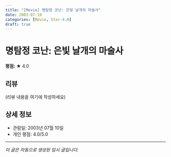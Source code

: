 ```yaml
---
title: "[Movie] 명탐정 코난: 은빛 날개의 마술사"
date: 2003-07-10
categories: [Movie, Star-4.0]
draft: true
---
```


# 명탐정 코난: 은빛 날개의 마술사

**평점:** ★ 4.0

## 리뷰

(리뷰 내용을 여기에 작성하세요)

## 상세 정보

- 관람일: 2003년 07월 10일
- 개인 평점: 4.0/5.0

---

*이 글은 자동으로 생성된 임시 글입니다.*
